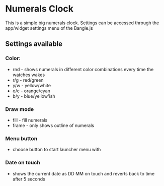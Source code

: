 # Numerals Clock

This is a simple big numerals clock.
Settings can be accessed through the app/widget settings menu of the Bangle.js

## Settings available

### Color:
* rnd - shows numerals in different color combinations every time the watches wakes
* r/g - red/green
* y/w - yellow/white 
* o/c - orange/cyan
* b/y - blue/yellow'ish

### Draw mode
* fill - fill numerals
* frame - only shows outline of numerals

### Menu button
* choose button to start launcher menu with

### Date on touch
* shows the current date as DD MM on touch and reverts back to time after 5 seconds